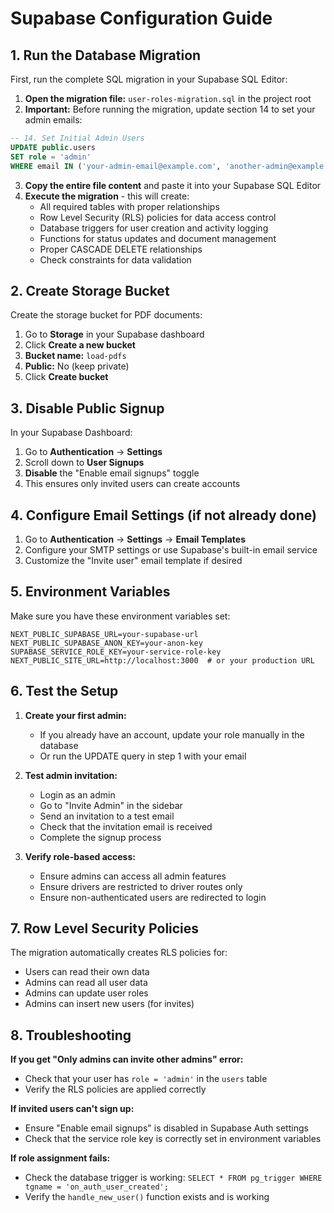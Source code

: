 # Supabase Configuration Guide

## 1. Run the Database Migration

First, run the complete SQL migration in your Supabase SQL Editor:

1. **Open the migration file:** `user-roles-migration.sql` in the project root
2. **Important:** Before running the migration, update section 14 to set your admin emails:

```sql
-- 14. Set Initial Admin Users
UPDATE public.users
SET role = 'admin'
WHERE email IN ('your-admin-email@example.com', 'another-admin@example.com');
```

3. **Copy the entire file content** and paste it into your Supabase SQL Editor
4. **Execute the migration** - this will create:
   - All required tables with proper relationships
   - Row Level Security (RLS) policies for data access control
   - Database triggers for user creation and activity logging
   - Functions for status updates and document management
   - Proper CASCADE DELETE relationships
   - Check constraints for data validation

## 2. Create Storage Bucket

Create the storage bucket for PDF documents:

1. Go to **Storage** in your Supabase dashboard
2. Click **Create a new bucket**
3. **Bucket name:** `load-pdfs`
4. **Public:** No (keep private)
5. Click **Create bucket**

## 3. Disable Public Signup

In your Supabase Dashboard:

1. Go to **Authentication** → **Settings**
2. Scroll down to **User Signups**
3. **Disable** the "Enable email signups" toggle
4. This ensures only invited users can create accounts

## 4. Configure Email Settings (if not already done)

1. Go to **Authentication** → **Settings** → **Email Templates**
2. Configure your SMTP settings or use Supabase's built-in email service
3. Customize the "Invite user" email template if desired

## 5. Environment Variables

Make sure you have these environment variables set:

```env
NEXT_PUBLIC_SUPABASE_URL=your-supabase-url
NEXT_PUBLIC_SUPABASE_ANON_KEY=your-anon-key
SUPABASE_SERVICE_ROLE_KEY=your-service-role-key
NEXT_PUBLIC_SITE_URL=http://localhost:3000  # or your production URL
```

## 6. Test the Setup

1. **Create your first admin:**
   - If you already have an account, update your role manually in the database
   - Or run the UPDATE query in step 1 with your email

2. **Test admin invitation:**
   - Login as an admin
   - Go to "Invite Admin" in the sidebar
   - Send an invitation to a test email
   - Check that the invitation email is received
   - Complete the signup process

3. **Verify role-based access:**
   - Ensure admins can access all admin features
   - Ensure drivers are restricted to driver routes only
   - Ensure non-authenticated users are redirected to login

## 7. Row Level Security Policies

The migration automatically creates RLS policies for:
- Users can read their own data
- Admins can read all user data
- Admins can update user roles
- Admins can insert new users (for invites)

## 8. Troubleshooting

**If you get "Only admins can invite other admins" error:**
- Check that your user has `role = 'admin'` in the `users` table
- Verify the RLS policies are applied correctly

**If invited users can't sign up:**
- Ensure "Enable email signups" is disabled in Supabase Auth settings
- Check that the service role key is correctly set in environment variables

**If role assignment fails:**
- Check the database trigger is working: `SELECT * FROM pg_trigger WHERE tgname = 'on_auth_user_created';`
- Verify the `handle_new_user()` function exists and is working 